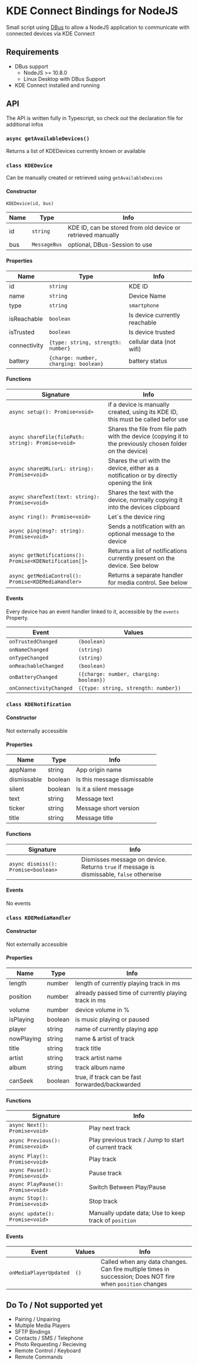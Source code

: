 # KDE Connect Bindings for NodeJS

Small script using [DBus](https://github.com/dbusjs/node-dbus-next) to allow a NodeJS application to communicate with connected devices via KDE Connect

## Requirements

- DBus support
    - NodeJS >= 10.8.0
    - Linux Desktop with DBus Support
- KDE Connect installed and running

## API

The API is written fully in Typescript, so check out the declaration file for additional infos

### `async getAvailableDevices()`

Returns a list of KDEDevices currently known or available

### `class KDEDevice`

Can be manually created or retrieved using `getAvailableDevices`

#### Constructor

`KDEDevice(id, bus)`

|Name|Type|Info|
|----|----|----|
|id | `string` | KDE ID, can be stored from old device or retrieved manually|
|bus | `MessageBus` | optional, DBus-Session to use|


#### Properties

|Name|Type|Info|
|----|----|----|
|id | `string` | KDE ID |
|name | `string` | Device Name |
|type | `string` | `smartphone` | `desktop` |
|isReachable | `boolean` | Is device currently reachable |
|isTrusted | `boolean` | Is device trusted |
|connectivity | `{type: string, strength: number}` | cellular data (not wifi) |
|battery | `{charge: number, charging: boolean}` | battery status |

#### Functions

|Signature|Info|
|---|----|
|`async setup(): Promise<void>`|if a device is manually created, using its KDE ID, this must be called befor use|
|`async shareFile(filePath: string): Promise<void>`|Shares the file from file path with the device (copying it to the previously chosen folder on the device)|
|`async shareURL(urL: string): Promise<void>`|Shares the url with the device, either as a notification or by directly opening the link|
|`async shareText(text: string): Promise<void>`|Shares the text with the device, normally copying it into the devices clipboard|
|`async ring(): Promise<void>`|Let`s the device ring|
|`async ping(msg?: string): Promise<void>`|Sends a notification with an optional message to the device|
|`async getNotifications(): Promise<KDENotification[]>`|Returns a list of notifications currently present on the device. See below|
|`async getMediaControl(): Promise<KDEMediaHandler>`|Returns a separate handler for media control. See below|

#### Events

Every device has an event handler linked to it, accessible by the `events` Property.

|Event|Values|
|---|---|
|`onTrustedChanged`| `(boolean)`
|`onNameChanged`| `(string)`
|`onTypeChanged`| `(string)`
|`onReachableChanged`| `(boolean)`
|`onBatteryChanged`| `({charge: number, charging: boolean})`
|`onConnectivityChanged`| `({type: string, strength: number})`

### `class KDENotification`

#### Constructor
Not externally accessible

#### Properties

|Name|Type|Info|
|----|----|----|
|appName|string|App origin name|
|dismissable|boolean|Is this message dismissable|
|silent|boolean|Is it a silent message|
|text|string|Message text|
|ticker|string|Message short version|
|title|string|Message title|

#### Functions

|Signature|Info|
|---|----|
|`async dismiss(): Promise<boolean>`|Dismisses message on device. Returns `true` if message is dismissable, `false` otherwise|
#### Events
No events


### `class KDEMediaHandler`

#### Constructor
Not externally accessible

#### Properties

|Name|Type|Info|
|----|----|----|
|length|number|length of currently playing track in ms|
|position|number|already passed time of currently playing track in ms|
|volume|number|device volume in %|
|isPlaying|boolean|is music playing or paused|
|player|string|name of currently playing app|
|nowPlaying|string|name & artist of track|
|title|string|track title|
|artist|string|track artist name|
|album|string|track album name|
|canSeek|boolean|true, if track can be fast forwarded/backwarded|

#### Functions

|Signature|Info|
|---|----|
|`async Next(): Promise<void>`|Play next track|
|`async Previous(): Promise<void>`|Play previous track / Jump to start of current track|
|`async Play(): Promise<void>`|Play track|
|`async Pause(): Promise<void>`|Pause track|
|`async PlayPause(): Promise<void>`|Switch Between Play/Pause|
|`async Stop(): Promise<void>`|Stop track|
|`async update(): Promise<void>`|Manually update data; Use to keep track of `position`|

#### Events

|Event|Values|Info
|---|---|---|
|`onMediaPlayerUpdated`| `()` | Called when any data changes. Can fire multiple times in succession; Does NOT fire when `position` changes|


## Do To / Not supported yet

- Pairing / Unpairing
- Multiple Media Players
- SFTP Bindings
- Contacts / SMS / Telephone
- Photo Requesting / Recieving
- Remote Control / Keyboard
- Remote Commands
